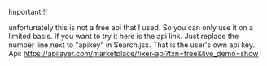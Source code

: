 
Important!!!

unfortunately this is not a free api that I used. So you can only use it on a limited basis. If you want to try it here is the api link. Just replace the number line next to "apikey" in Search.jsx. That is the user's own api key.
Api: https://apilayer.com/marketplace/fixer-api?txn=free&live_demo=show
